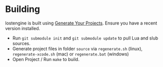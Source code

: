 # Building #

lostengine is built using [Generate Your Projects](http://code.google.com/p/gyp/).
Ensure you have a recent version installed.

- Run `git submodule init` and `git submodule update` to pull Lua and slub sources.
- Generate project files in folder `source` via `regenerate.sh` (linux),
  `regenerate-xcode.sh` (mac) or `regenerate.bat` (windows)
- Open Project / Run `make` to build.
